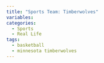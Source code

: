 ```yaml
---
title: "Sports Team: Timberwolves"
variables:
categories:
  - Sports
  - Real Life
tags:
  - basketball
  - minnesota timberwolves
---
```

